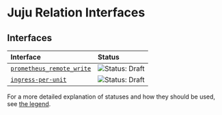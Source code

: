 # Juju Relation Interfaces

## Interfaces

| Interface | Status |
| :----- | :-------- |
| [`prometheus_remote_write`](prometheus_remote_write/README.md) | ![Status: Draft](https://img.shields.io/badge/Status-Draft-orange?style=flat-square) || [`prometheus_remote_write`](prometheus_remote_write/README.md) | ![Status: Draft](https://img.shields.io/badge/Status-Draft-orange?style=flat-square) |
| [`ingress-per-unit`](ingress_per_unit/README.md) | ![Status: Draft](https://img.shields.io/badge/Status-Draft-orange?style=flat-square) || [`prometheus_remote_write`](prometheus_remote_write/README.md) | ![Status: Draft](https://img.shields.io/badge/Status-Draft-orange?style=flat-square) |

For a more detailed explanation of statuses and how they should be used, see [the legend](https://github.com/canonical/charm-relation-interfaces/blob/main/LEGEND.md).


